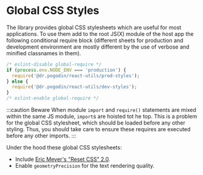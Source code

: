 # Global CSS Styles
The library provides global CSS stylesheets which are useful for most
applications. To use them add to the root JS(X) module of the host app
the following conditional require block (different sheets for production
and development environment are mostly different by the use of verbose and
minified classnames in them).
```jsx
/* eslint-disable global-require */
if (process.env.NODE_ENV === 'production') {
  require('@dr.pogodin/react-utils/prod-styles');
} else {
  require('@dr.pogodin/react-utils/dev-styles');
}
/* eslint-enable global-require */
```

:::caution Beware
When module `import` and `require()` statements are mixed within the same JS
module, `import`s are hoisted tot he top. This is a problem for the global CSS
stylesheet, which should be loaded before any other styling. Thus, you should
take care to ensure these requires are executed before any other imports.
:::

Under the hood these global CSS stylesheets:
- Include [Eric Meyer's "Reset CSS" 2.0](https://meyerweb.com/eric/tools/css/reset/).
- Enable `geometryPrecision` for the text rendering quality.
